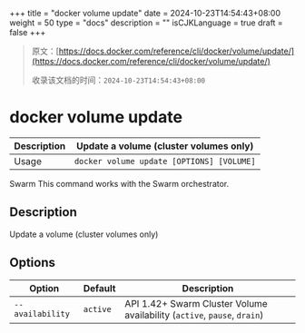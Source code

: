 +++
title = "docker volume update"
date = 2024-10-23T14:54:43+08:00
weight = 50
type = "docs"
description = ""
isCJKLanguage = true
draft = false
+++

> 原文：[https://docs.docker.com/reference/cli/docker/volume/update/](https://docs.docker.com/reference/cli/docker/volume/update/)
>
> 收录该文档的时间：`2024-10-23T14:54:43+08:00`

# docker volume update

| Description | Update a volume (cluster volumes only)    |
| :---------- | ----------------------------------------- |
| Usage       | `docker volume update [OPTIONS] [VOLUME]` |

Swarm This command works with the Swarm orchestrator.

## Description

Update a volume (cluster volumes only)

## Options

| Option           | Default  | Description                                                  |
| ---------------- | -------- | ------------------------------------------------------------ |
| `--availability` | `active` | API 1.42+ Swarm Cluster Volume availability (`active`, `pause`, `drain`) |
